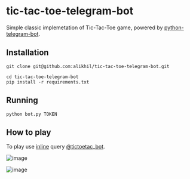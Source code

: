# tic-tac-toe-telegram-bot
Simple classic implemetation of Tic-Tac-Toe game, powered by [python-telegram-bot](https://github.com/python-telegram-bot/python-telegram-bot). 

## Installation
<pre><code>git clone git@github.com:alikhil/tic-tac-toe-telegram-bot.git

cd tic-tac-toe-telegram-bot
pip install -r requirements.txt
</code></pre>

## Running

<pre><code>python bot.py TOKEN
</code></pre>

## How to play
To play use [inline](https://core.telegram.org/bots/inline) query [@tictoetac_bot](https://telegram.me/tictoetac_bot). 

![image](https://cloud.githubusercontent.com/assets/7482065/16517615/0fc8f0ce-3f87-11e6-9d95-f96da4cf146c.png)

![image](https://cloud.githubusercontent.com/assets/7482065/16517221/0ea2dfe0-3f85-11e6-98cd-feae167638a2.png)
